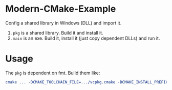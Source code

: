# Modern-CMake-Example
Config a shared library in Windows (DLL) and import it.

1. `pkg` is a shared library. Build it and install it.
2. `main` is an exe. Build it, install it (just copy dependent DLLs) and run it.

# Usage
The `pkg` is dependent on fmt. Build them like:  

```cmake
cmake ... -DCMAKE_TOOLCHAIN_FILE=.../vcpkg.cmake -DCMAKE_INSTALL_PREFIX=.../
```
